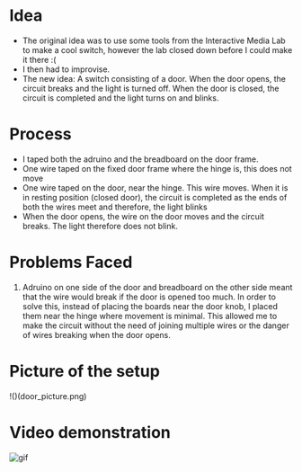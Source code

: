 # Idea
<ul>
  <li>The original idea was to use some tools from the Interactive Media Lab to make a cool switch, however the lab closed down before I could make it there :( </li>
  <li>I then had to improvise. </li>
  <li>The new idea: A switch consisting of a door. When the door opens, the circuit breaks and the light is turned off. When the door is closed, the circuit is completed and the light turns on and blinks. </li>
</ul>

# Process
<ul>
  <li>I taped both the adruino and the breadboard on the door frame.</li>
  <li>One wire taped on the fixed door frame where the hinge is, this does not move </li>
  <li>One wire taped on the door, near the hinge. This wire moves. When it is in resting position (closed door), the circuit is completed as the ends of both the wires meet and therefore, the light blinks </li>
  <li>When the door opens, the wire on the door moves and the circuit breaks. The light therefore does not blink. </li>
  
</ul>

# Problems Faced
<ol>
  <li>Adruino on one side of the door and breadboard on the other side meant that the wire would break if the door is opened too much. In order to solve this, instead of placing the boards near the door knob, I placed them near the hinge where movement is minimal. This allowed me to make the circuit without the need of joining multiple wires or the danger of wires breaking when the door opens.</li>
</ol>

# Picture of the setup
!()(door_picture.png)

# Video demonstration

![gif](door_demo.gif)
